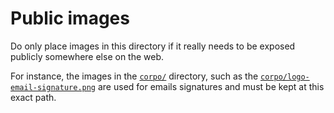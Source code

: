 # Public images

Do only place images in this directory if it really needs to be exposed publicly
somewhere else on the web.

For instance, the images in the [`corpo/`](./corpo) directory, such as
the [`corpo/logo-email-signature.png`](./corpo/logo-email-signature.png) are
used for emails signatures and must be kept at this exact path.
